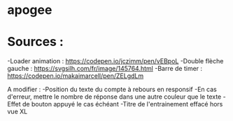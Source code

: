 # apogee

# Sources :

-Loader animation : https://codepen.io/jczimm/pen/vEBpoL
-Double flèche gauche : https://svgsilh.com/fr/image/145764.html
-Barre de timer : https://codepen.io/makaimarcell/pen/ZELgdLm

A modifier :
-Position du texte du compte à rebours en responsif
-En cas d'erreur, mettre le nombre de réponse dans une autre couleur que le texte
-Effet de bouton appuyé le cas échéant
-Titre de l'entrainement effacé hors vue XL
